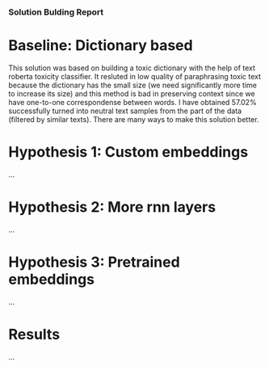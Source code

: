 ### Solution Bulding Report

# Baseline: Dictionary based

This solution was based on building a toxic dictionary with the help of text roberta toxicity classifier. It resluted in low quality of paraphrasing toxic text because the dictionary has the small size (we need significantly more time to increase its size) and this method is bad in preserving context since we have one-to-one correspondense between words. I have obtained 57.02% successfully turned into neutral text samples from the part of the data (filtered by similar texts). There are many ways to make this solution better.

# Hypothesis 1: Custom embeddings
...
# Hypothesis 2: More rnn layers
...
# Hypothesis 3: Pretrained embeddings
...
# Results
...